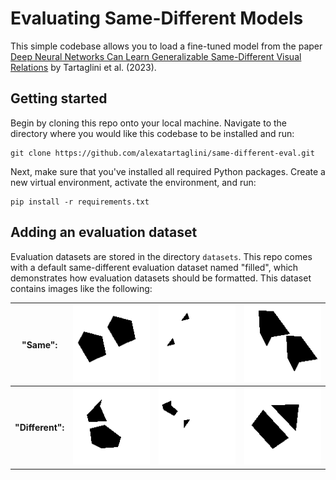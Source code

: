 # Evaluating Same-Different Models
This simple codebase allows you to load a fine-tuned model from the paper [Deep Neural Networks Can Learn Generalizable Same-Different Visual Relations](https://arxiv.org/abs/2310.09612) by Tartaglini et al. (2023). 

## Getting started
Begin by cloning this repo onto your local machine. Navigate to the directory where you would like this codebase to be installed and run: 
```
git clone https://github.com/alexatartaglini/same-different-eval.git
```
Next, make sure that you've installed all required Python packages. Create a new virtual environment, activate the environment, and run:
```
pip install -r requirements.txt
```

## Adding an evaluation dataset
Evaluation datasets are stored in the directory `datasets`. This repo comes with a default same-different evaluation dataset named "filled", which demonstrates how evaluation datasets should be formatted. This dataset contains images like the following:

<div align="center">
  
| "Same": | ![Same 1](./datasets/filled/same/0HXEDG3A.png) | ![Same 2](./datasets/filled/same/2N5QSAVE.png) | ![Same 3](./datasets/filled/same/3GOM1QKQ.png) |
|-|-|-|-|
| **"Different":** | ![Diff 1](./datasets/filled/different/0PA4A9BN.png) | ![Diff 2](./datasets/filled/different/1VQRONT8.png) | ![Diff 3](./datasets/filled/different/2Y2QZYII.png) |

</div>






